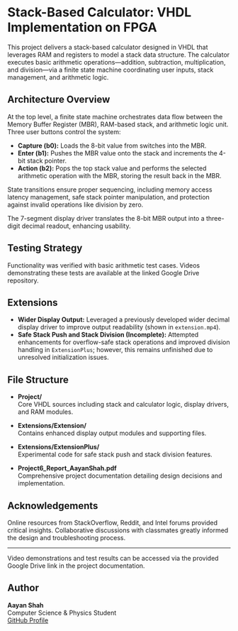 # Stack-Based Calculator: VHDL Implementation on FPGA

This project delivers a stack-based calculator designed in VHDL that leverages RAM and registers to model a stack data structure. The calculator executes basic arithmetic operations—addition, subtraction, multiplication, and division—via a finite state machine coordinating user inputs, stack management, and arithmetic logic.

## Architecture Overview

At the top level, a finite state machine orchestrates data flow between the Memory Buffer Register (MBR), RAM-based stack, and arithmetic logic unit. Three user buttons control the system:

- **Capture (b0):** Loads the 8-bit value from switches into the MBR.
- **Enter (b1):** Pushes the MBR value onto the stack and increments the 4-bit stack pointer.
- **Action (b2):** Pops the top stack value and performs the selected arithmetic operation with the MBR, storing the result back in the MBR.

State transitions ensure proper sequencing, including memory access latency management, safe stack pointer manipulation, and protection against invalid operations like division by zero. 

The 7-segment display driver translates the 8-bit MBR output into a three-digit decimal readout, enhancing usability.

## Testing Strategy

Functionality was verified with basic arithmetic test cases. Videos demonstrating these tests are available at the linked Google Drive repository.

## Extensions

- **Wider Display Output:** Leveraged a previously developed wider decimal display driver to improve output readability (shown in `extension.mp4`).
- **Safe Stack Push and Stack Division (Incomplete):** Attempted enhancements for overflow-safe stack operations and improved division handling in `ExtensionPlus`; however, this remains unfinished due to unresolved initialization issues.

## File Structure

- **Project/**  
  Core VHDL sources including stack and calculator logic, display drivers, and RAM modules.

- **Extensions/Extension/**  
  Contains enhanced display output modules and supporting files.

- **Extensions/ExtensionPlus/**  
  Experimental code for safe stack push and stack division features.

- **Project6_Report_AayanShah.pdf**  
  Comprehensive project documentation detailing design decisions and implementation.

## Acknowledgements

Online resources from StackOverflow, Reddit, and Intel forums provided critical insights. Collaborative discussions with classmates greatly informed the design and troubleshooting process.

---

Video demonstrations and test results can be accessed via the provided Google Drive link in the project documentation.

## Author

**Aayan Shah**  
Computer Science & Physics Student  
[GitHub Profile](https://github.com/aayans314)
